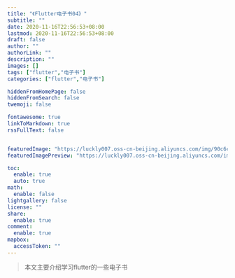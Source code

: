 ```yaml
---
title: "《Flutter电子书04》"
subtitle: ""
date: 2020-11-16T22:56:53+08:00
lastmod: 2020-11-16T22:56:53+08:00
draft: false
author: ""
authorLink: ""
description: ""
images: []
tags: ["flutter","电子书"]
categories: ["flutter","电子书"]

hiddenFromHomePage: false
hiddenFromSearch: false
twemoji: false

fontawesome: true
linkToMarkdown: true
rssFullText: false


featuredImage: "https://luckly007.oss-cn-beijing.aliyuncs.com/img/90c6cc12-742e-4c9f-b318-b912f163b8d0.png"
featuredImagePreview: "https://luckly007.oss-cn-beijing.aliyuncs.com/img/90c6cc12-742e-4c9f-b318-b912f163b8d0.png"

toc:
  enable: true
  auto: true
math:
  enable: false
lightgallery: false
license: ""
share:
  enable: true
comment:
  enable: true
mapbox:
  accessToken: ""
---
```




> 本文主要介绍学习flutter的一些电子书

<!--more-->




